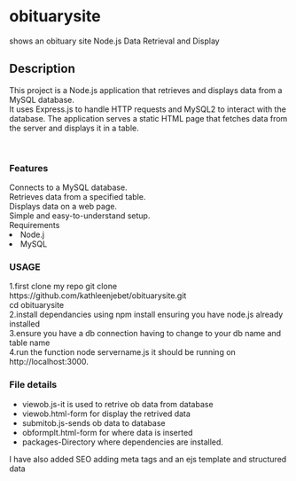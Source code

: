 # obituarysite
shows an obituary site
Node.js Data Retrieval and Display
<h2>Description</h2>
<p></p>This project is a Node.js application that retrieves and displays data from a MySQL database.<br> It uses Express.js to handle HTTP requests and MySQL2 to interact with the database. The application serves a static HTML page that fetches data from the server and displays it in a table.</p><br>

<h3>Features</h3>
Connects to a MySQL database.<br>
Retrieves data from a specified table.<br>
Displays data on a web page.<br>
Simple and easy-to-understand setup.<br>
Requirements
<li>Node.j</li>
<li>MySQL</li>
<h3>USAGE</h3>
1.first clone my repo
git clone https://github.com/kathleenjebet/obituarysite.git<br>
cd obituarysite<br>
2.install dependancies using npm install ensuring you have node.js already installed<br>
3.ensure you have a db connection having to change to your db name and table name <br>
4.run the function node servername.js
it should be running on http://localhost:3000.
<h3>File details</h3>
<ul>
<li>viewob.js-it is used to retrive ob data from database</li>
<li>viewob.html-form for display the retrived data</li>
<li>submitob.js-sends ob data to database</li>
<li>obformplt.html-form for where data is inserted</li>
<li>packages-Directory where dependencies are installed.</li>

</ul>
<p>I have also added SEO adding meta tags and an ejs template and structured data
</p>












